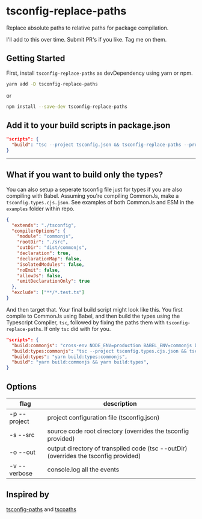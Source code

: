 # tsconfig-replace-paths
Replace absolute paths to relative paths for package compilation.

I'll add to this over time. Submit PR's if you like. Tag me on them.

## Getting Started
First, install `tsconfig-replace-paths` as devDependency using yarn or npm.

```sh
yarn add -D tsconfig-replace-paths
```
or
```sh
npm install --save-dev tsconfig-replace-paths
```

## Add it to your build scripts in package.json
```json
"scripts": {
  "build": "tsc --project tsconfig.json && tsconfig-replace-paths --project tsconfig.json",
}
```

------------

## What if you want to build only the types?

You can also setup a seperate tsconfig file just for types if you are also compiling with Babel. Assuming you're compiling CommonJs, make a `tsconfig.types.cjs.json`. See examples of both CommonJs and ESM in the `examples` folder within repo.

```json
{
  "extends": "./tsconfig",
  "compilerOptions": {
    "module": "commonjs",
    "rootDir": "./src",
    "outDir": "dist/commonjs",
    "declaration": true,
    "declarationMap": false,
    "isolatedModules": false,
    "noEmit": false,
    "allowJs": false,
    "emitDeclarationOnly": true
  },
  "exclude": ["**/*.test.ts"]
}
```

And then target that. Your final build script might look like this. You first compile to CommonJs using Babel, and then build the types using the Typescript Compiler, `tsc`, followed by fixing the paths them with `tsconfig-replace-paths`. If only `tsc` did with for you.

```json
"scripts": {
  "build:commonjs": "cross-env NODE_ENV=production BABEL_ENV=commonjs babel ......",
  "build:types:commonjs": "tsc --project tsconfig.types.cjs.json && tsconfig-replace-paths --project tsconfig.types.cjs.json",
  "build:types": "yarn build:types:commonjs",
  "build": "yarn build:commonjs && yarn build:types",
}
```

## Options
| flag         | description                                                                          |
| ------------ | ------------------------------------------------------------------------------------ |
| -p --project | project configuration file (tsconfig.json)                                           |
| -s --src     | source code root directory (overrides the tsconfig provided)                         |
| -o --out     | output directory of transpiled code (tsc --outDir) (overrides the tsconfig provided) |
| -v --verbose | console.log all the events                                                           |

## Inspired by
[tsconfig-paths](https://github.com/dividab/tsconfig-paths) and [tscpaths](https://github.com/joonhocho/tscpaths)
